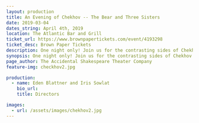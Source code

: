 ```yaml
---
layout: production
title: An Evening of Chekhov -- The Bear and Three Sisters
date: 2019-03-04
dates_string: April 4th, 2019
location: The Atlantic Bar and Grill
ticket_url: https://www.brownpapertickets.com/event/4193298
ticket_desc: Brown Paper Tickets
description: One night only! Join us for the contrasting sides of Chekhov — tragic and comic. We'll begin with a scene from Chekhov's play "Three Sisters," and follow that up with a performance of Chekhov's rarely produced one-act play, “The Bear.” A break between the performances will provide a brief intermission. 
synopsis: One night only! Join us for the contrasting sides of Chekhov — tragic and comic. We'll begin with a scene from Chekhov's play "Three Sisters," and follow that up with a performance of Chekhov's rarely produced one-act play, “The Bear.” A break between the performances will provide a brief intermission. 
page_author: The Accidental Shakespeare Theater Company
feature-img: checkhov2.jpg 

production:
  - name: Eden Blattner and Iris Sowlat 
    bio_url: 
    title: Directors

images:
  - url: /assets/images/chekhov2.jpg
---
```

